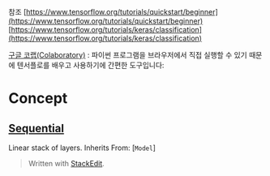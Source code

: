 
참조 
[https://www.tensorflow.org/tutorials/quickstart/beginner](https://www.tensorflow.org/tutorials/quickstart/beginner)
[https://www.tensorflow.org/tutorials/keras/classification](https://www.tensorflow.org/tutorials/keras/classification)

[구글 코랩(Colaboratory)](https://colab.research.google.com/notebooks/welcome.ipynb)
: 파이썬 프로그램을 브라우저에서 직접 실행할 수 있기 때문에 텐서플로를 배우고 사용하기에 간편한 도구입니다:

# Concept


## [Sequential](https://www.tensorflow.org/api_docs/python/tf/keras/Sequential)

Linear stack of layers. Inherits From:  [`Model`]








> Written with [StackEdit](https://stackedit.io/).
<!--stackedit_data:
eyJoaXN0b3J5IjpbLTE2NDIxNzA5NDcsLTEzODQ3OTgzMjJdfQ
==
-->